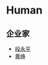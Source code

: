 # Human

## 企业家

- [段永平](https://zh.wikipedia.org/zh-sg/%E6%AE%B5%E6%B0%B8%E5%B9%B3-)
- [黄峥](https://zh.wikipedia.org/zh-sg/%E9%BB%84%E5%B3%A5)

